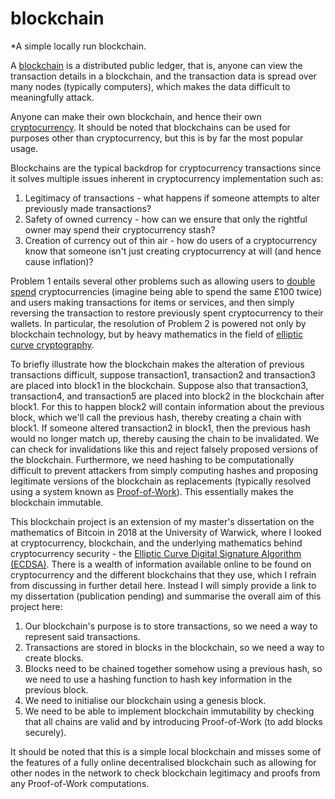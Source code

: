 # blockchain
*A simple locally run blockchain.

A [blockchain](https://en.wikipedia.org/wiki/Blockchain) is a distributed public ledger, that is, anyone can view the transaction details in a blockchain, and the transaction data is spread over many nodes (typically computers), which makes the data difficult to meaningfully attack.

Anyone can make their own blockchain, and hence their own [cryptocurrency](https://en.wikipedia.org/wiki/Cryptocurrency). It should be noted that blockchains can be used for purposes other than cryptocurrency, but this is by far the most popular usage.

Blockchains are the typical backdrop for cryptocurrency transactions since it solves multiple issues inherent in cryptocurrency implementation such as:

1. Legitimacy of transactions - what happens if someone attempts to alter previously made transactions?
2. Safety of owned currency - how can we ensure that only the rightful owner may spend their cryptocurrency stash?
3. Creation of currency out of thin air - how do users of a cryptocurrency know that someone isn't just creating cryptocurrency at will (and hence cause inflation)?

Problem 1 entails several other problems such as allowing users to [double spend](https://en.wikipedia.org/wiki/Double-spending) cryptocurrencies (imagine being able to spend the same £100 twice) and users making transactions for items or services, and then simply reversing the transaction to restore previously spent cryptocurrency to their wallets. In particular, the resolution of Problem 2 is powered not only by blockchain technology, but by heavy mathematics in the field of [elliptic curve cryptography](https://en.wikipedia.org/wiki/Elliptic-curve_cryptography).

To briefly illustrate how the blockchain makes the alteration of previous transactions difficult, suppose transaction1, transaction2 and transaction3 are placed into block1 in the blockchain. Suppose also that transaction3, transaction4, and transaction5 are placed into block2 in the blockchain after block1. For this to happen block2 will contain information about the previous block, which we'll call the previous hash, thereby creating a chain with block1. If someone altered transaction2 in block1, then the previous hash would no longer match up, thereby causing the chain to be invalidated. We can check for invalidations like this and reject falsely proposed versions of the blockchain. Furthermore, we need hashing to be computationally difficult to prevent attackers from simply computing hashes and proposing legitimate versions of the blockchain as replacements (typically resolved using a system known as [Proof-of-Work](https://en.wikipedia.org/wiki/Proof_of_work)). This essentially makes the blockchain immutable.

This blockchain project is an extension of my master's dissertation on the mathematics of Bitcoin in 2018 at the University of Warwick, where I looked at cryptocurrency, blockchain, and the underlying mathematics behind cryptocurrency security - the [Elliptic Curve Digital Signature Algorithm (ECDSA)](https://en.wikipedia.org/wiki/Elliptic_Curve_Digital_Signature_Algorithm). There is a wealth of information available online to be found on cryptocurrency and the different blockchains that they use, which I refrain from discussing in further detail here. Instead I will simply provide a link to my dissertation (publication pending) and summarise the overall aim of this project here:

1. Our blockchain's purpose is to store transactions, so we need a way to represent said transactions.
2. Transactions are stored in blocks in the blockchain, so we need a way to create blocks.
3. Blocks need to be chained together somehow using a previous hash, so we need to use a hashing function to hash key information in the previous block.
4. We need to initialise our blockchain using a genesis block.
5. We need to be able to implement blockchain immutability by checking that all chains are valid and by introducing Proof-of-Work (to add blocks securely).

It should be noted that this is a simple local blockchain and misses some of the features of a fully online decentralised blockchain such as allowing for other nodes in the network to check blockchain legitimacy and proofs from any Proof-of-Work computations.
